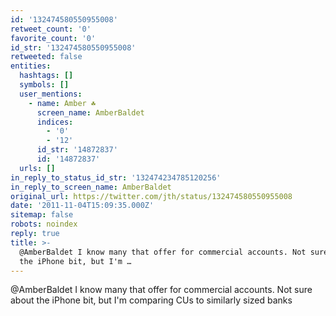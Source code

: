 ```yaml
---
id: '132474580550955008'
retweet_count: '0'
favorite_count: '0'
id_str: '132474580550955008'
retweeted: false
entities:
  hashtags: []
  symbols: []
  user_mentions:
    - name: Amber ☘️
      screen_name: AmberBaldet
      indices:
        - '0'
        - '12'
      id_str: '14872837'
      id: '14872837'
  urls: []
in_reply_to_status_id_str: '132474234785120256'
in_reply_to_screen_name: AmberBaldet
original_url: https://twitter.com/jth/status/132474580550955008
date: '2011-11-04T15:09:35.000Z'
sitemap: false
robots: noindex
reply: true
title: >-
  @AmberBaldet I know many that offer for commercial accounts. Not sure about
  the iPhone bit, but I'm …
---
```


@AmberBaldet I know many that offer for commercial accounts. Not sure about the iPhone bit, but I'm comparing CUs to similarly sized banks